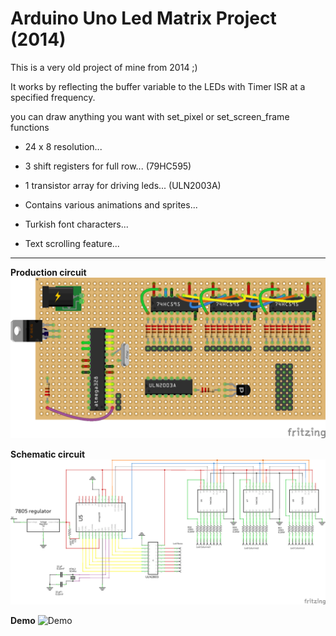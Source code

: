 # Arduino Uno Led Matrix Project (2014)

This is a very old project of mine from 2014 ;)

It works by reflecting the buffer variable to the LEDs with Timer ISR at a specified frequency.

you can draw anything you want with set_pixel or set_screen_frame functions


- 24 x 8 resolution... 

- 3 shift registers for full row... (79HC595)

- 1 transistor array for driving leds... (ULN2003A)

- Contains various animations and sprites...

- Turkish font characters...

- Text scrolling feature...

---


**Production circuit**
![production circuit](photo/prod-circuit_bb.png "production circuit")


**Schematic circuit**
![schematic](photo/schematic_schem.png "schematic")


**Demo**
![Demo](photo/demo-1.gif "Demo")



